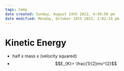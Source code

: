```yaml
---
tags: temp
date created: Sunday, August 14th 2022, 4:49:58 pm
date modified: Monday, October 10th 2022, 2:02:24 pm
---
```


# Kinetic Energy
- half x mass x (velocity squared)
- $$E_{K}= \frac{1}{2}mv^{2}$$

